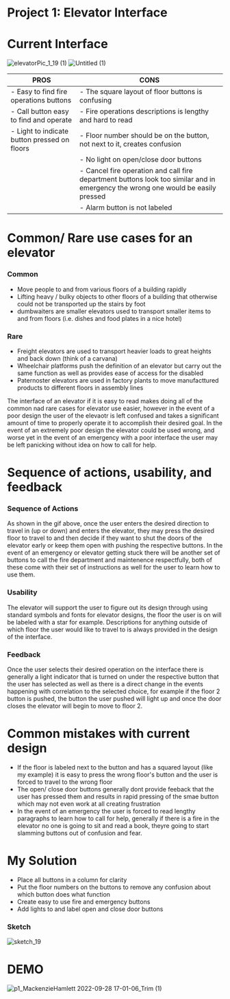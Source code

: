 # Project 1: Elevator Interface

# Current Interface
![elevatorPic_1_19 (1)](https://user-images.githubusercontent.com/59324140/192892251-dbca900f-d80d-4727-8f6f-3d24e7da2c06.jpg)
![Untitled (1)](https://user-images.githubusercontent.com/59324140/192894830-fd0ba4d7-1d01-457e-a05c-83fd6f4f83df.gif)

| PROS | CONS |
| --- | --- |
| - Easy to find fire operations buttons |      - The square layout of floor buttons is confusing |
| - Call button easy to find and operate |      - Fire operations descriptions is lengthy and hard to read |
| - Light to indicate button pressed on floors |      - Floor number should be on the button, not next to it, creates confusion |
|   |       - No light on open/close door buttons |
|   |       - Cancel fire operation and call fire department buttons look too similar and in emergency the wrong one would be easily pressed |
|   |       - Alarm button is not labeled | 

# Common/ Rare use cases for an elevator
### Common
- Move people to and from various floors of a building rapidly
- Lifting heavy / bulky objects to other floors of a building that otherwise could not be transported up the stairs by foot
- dumbwaiters are smaller elevators used to transport smaller items to and from floors (i.e. dishes and food plates in a nice hotel)

### Rare
- Freight elevators are used to transport heavier loads to great heights and back down (think of a carvana) 
- Wheelchair platforms push the definition of an elevator but carry out the same function as well as provides ease of access for the disabled
- Paternoster elevators are used in factory plants to move manufacttured products to different floors in assembly lines

The interface of an elevator if it is easy to read makes doing all of the common nad rare cases for elevator use easier, however in the event of a poor design the user of the elevaotr is left confused and takes a significant amount of time to properly operate it to accomplish their desired goal. In the event of an extremely poor design the elevator could be used wrong, and worse yet in the event of an emergency with a poor interface the user may be left panicking without idea on how to call for help.

# Sequence of actions, usability, and feedback
### Sequence of Actions
As shown in the gif above, once the user enters the desired direction to travel in (up or down) and enters the elevator, they may press the desired floor to travel to and then decide if they want to shut the doors of the elevator early or keep them open with pushing the respective buttons.
In the event of an emergency or elevator getting stuck there will be another set of buttons to call the fire department and maintenence respectfully, both of these come with their set of instructions as well for the user to learn how to use them.

### Usability
The elevator will support the user to figure out its design through using standard symbols and fonts for elevator designs, the floor the user is on will be labeled with a star for example. Descriptions for anything outside of which floor the user would like to travel to is always provided in the design of the interface.

### Feedback
Once the user selects their desired operation on the interface there is generally a light indicator that is turned on under the respective button that the user has selected as well as there is a direct change in the events happening with correlation to the selected choice, for example if the floor 2 button is pushed, the button the user pushed will light up and once the door closes the elevator will begin to move to floor 2.

# Common mistakes with current design
- If the floor is labeled next to the button and has a squared layout (like my example) it is easy to press the wrong floor's button and the user is forced to travel to the wrong floor
- The open/ close door buttons generally dont provide feeback that the user has pressed them and results in rapid pressing of the smae button which may not even work at all creating frustration
- In the event of an emergency the user is forced to read lengthy paragraphs to learn how to call for help, generally if there is a fire in the elevator no one is going to sit and read a book, theyre going to start slamming buttons out of confusion and fear.

#  My Solution
- Place all buttons in a column for clarity 
- Put the floor numbers on the buttons to remove any confusion about which button does what function
- Create easy to use fire and emergency buttons
- Add lights to and label open and close door buttons
### Sketch
![sketch_19](https://user-images.githubusercontent.com/59324140/192894971-3c4a0364-0582-4812-ba7f-1281bf09cfd0.jpg)

# DEMO
![p1_MackenzieHamlett 2022-09-28 17-01-06_Trim (1)](https://user-images.githubusercontent.com/59324140/192896978-d882c679-ed52-414d-994a-57444eb333f2.gif)

